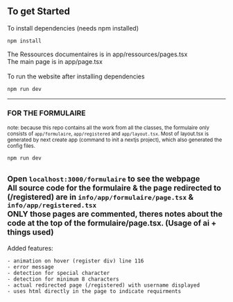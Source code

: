 ##  To get Started

To install dependencies (needs npm installed)

```bash
npm install
```

The Ressources documentaires is in app/ressources/pages.tsx\
The main page is in  app/page.tsx\
\
To run the website after installing dependencies 

```bash
npm run dev
```
--------------------------------------------------------
### FOR THE FORMULAIRE
<small>note: because this repo contains all the work from all the classes, the formulaire only consists of `app/formulaire`, `app/registered` and `app/layout.tsx`. Most of layout.tsx is generated by next create app (command to init a nextjs project), which also generated the config files.</small>
```bash
npm run dev
```
<small>Open `localhost:3000/formulaire` to see the webpage\
All source code for the formulaire & the page redirected to (/registered) are in `info/app/formulaire/page.tsx` & `info/app/registered.tsx`\
ONLY those pages are commented, theres notes about the code at the top of the formulaire/page.tsx. (Usage of ai + things used)</small>
--------------------------------------------------------
Added features:
```
- animation on hover (register div) line 116
- error message 
- detection for special character
- detection for minimum 8 characters
- actual redirected page (/registered) with username displayed
- uses html directly in the page to indicate requirments
```